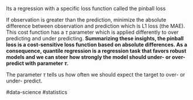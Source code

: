 Its a regression with a specific loss function called the pinball loss

If observation is greater than the prediction, minimize the absolute difference between observation and prediction which is L1 loss (the MAE). This cost function has a $\tau$ parameter which is applied differently to over predicting and under predicting. 
**Summarizing these insights, the pinball loss is a cost-sensitive loss function based on absolute differences. As a consequence, quantile regression is a regression task that favors robust models and we can steer how strongly the model should under- or over-predict with parameter $\tau$.**

The parameter $\tau$ tells us how often we should expect the target to over- or under- predict.

#data-science #statistics 